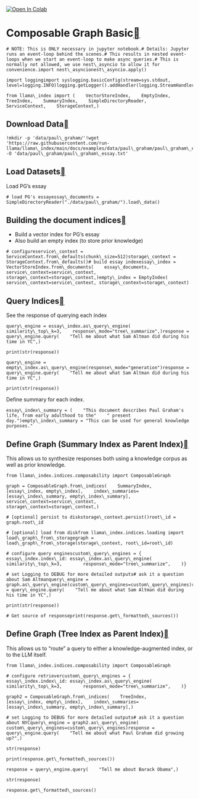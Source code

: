 [![Open In Colab](https://colab.research.google.com/assets/colab-badge.svg)](https://colab.research.google.com/github/run-llama/llama_index/blob/main/docs/examples/composable_indices/ComposableIndices-Prior.ipynb)

Composable Graph Basic[](#composable-graph-basic "Permalink to this heading")
==============================================================================


```
# NOTE: This is ONLY necessary in jupyter notebook.# Details: Jupyter runs an event-loop behind the scenes.# This results in nested event-loops when we start an event-loop to make async queries.# This is normally not allowed, we use nest\_asyncio to allow it for convenience.import nest\_asyncionest\_asyncio.apply()
```

```
import loggingimport syslogging.basicConfig(stream=sys.stdout, level=logging.INFO)logging.getLogger().addHandler(logging.StreamHandler(stream=sys.stdout))
```

```
from llama\_index import (    VectorStoreIndex,    EmptyIndex,    TreeIndex,    SummaryIndex,    SimpleDirectoryReader,    ServiceContext,    StorageContext,)
```
Download Data[](#download-data "Permalink to this heading")
------------------------------------------------------------


```
!mkdir -p 'data/paul\_graham/'!wget 'https://raw.githubusercontent.com/run-llama/llama\_index/main/docs/examples/data/paul\_graham/paul\_graham\_essay.txt' -O 'data/paul\_graham/paul\_graham\_essay.txt'
```
Load Datasets[](#load-datasets "Permalink to this heading")
------------------------------------------------------------

Load PG’s essay


```
# load PG's essayessay\_documents = SimpleDirectoryReader("./data/paul\_graham/").load\_data()
```
Building the document indices[](#building-the-document-indices "Permalink to this heading")
--------------------------------------------------------------------------------------------

* Build a vector index for PG’s essay
* Also build an empty index (to store prior knowledge)


```
# configureservice\_context = ServiceContext.from\_defaults(chunk\_size=512)storage\_context = StorageContext.from\_defaults()# build essay indexessay\_index = VectorStoreIndex.from\_documents(    essay\_documents,    service\_context=service\_context,    storage\_context=storage\_context,)empty\_index = EmptyIndex(    service\_context=service\_context, storage\_context=storage\_context)
```
Query Indices[](#query-indices "Permalink to this heading")
------------------------------------------------------------

See the response of querying each index


```
query\_engine = essay\_index.as\_query\_engine(    similarity\_top\_k=3,    response\_mode="tree\_summarize",)response = query\_engine.query(    "Tell me about what Sam Altman did during his time in YC",)
```

```
print(str(response))
```

```
query\_engine = empty\_index.as\_query\_engine(response\_mode="generation")response = query\_engine.query(    "Tell me about what Sam Altman did during his time in YC",)
```

```
print(str(response))
```
Define summary for each index.


```
essay\_index\_summary = (    "This document describes Paul Graham's life, from early adulthood to the"    " present day.")empty\_index\_summary = "This can be used for general knowledge purposes."
```
Define Graph (Summary Index as Parent Index)[](#define-graph-summary-index-as-parent-index "Permalink to this heading")
------------------------------------------------------------------------------------------------------------------------

This allows us to synthesize responses both using a knowledge corpus as well as prior knowledge.


```
from llama\_index.indices.composability import ComposableGraph
```

```
graph = ComposableGraph.from\_indices(    SummaryIndex,    [essay\_index, empty\_index],    index\_summaries=[essay\_index\_summary, empty\_index\_summary],    service\_context=service\_context,    storage\_context=storage\_context,)
```

```
# [optional] persist to diskstorage\_context.persist()root\_id = graph.root\_id
```

```
# [optional] load from diskfrom llama\_index.indices.loading import load\_graph\_from\_storagegraph = load\_graph\_from\_storage(storage\_context, root\_id=root\_id)
```

```
# configure query enginescustom\_query\_engines = {    essay\_index.index\_id: essay\_index.as\_query\_engine(        similarity\_top\_k=3,        response\_mode="tree\_summarize",    )}
```

```
# set Logging to DEBUG for more detailed outputs# ask it a question about Sam Altmanquery\_engine = graph.as\_query\_engine(custom\_query\_engines=custom\_query\_engines)response = query\_engine.query(    "Tell me about what Sam Altman did during his time in YC",)
```

```
print(str(response))
```

```
# Get source of responseprint(response.get\_formatted\_sources())
```
Define Graph (Tree Index as Parent Index)[](#define-graph-tree-index-as-parent-index "Permalink to this heading")
------------------------------------------------------------------------------------------------------------------

This allows us to “route” a query to either a knowledge-augmented index, or to the LLM itself.


```
from llama\_index.indices.composability import ComposableGraph
```

```
# configure retrievercustom\_query\_engines = {    essay\_index.index\_id: essay\_index.as\_query\_engine(        similarity\_top\_k=3,        response\_mode="tree\_summarize",    )}
```

```
graph2 = ComposableGraph.from\_indices(    TreeIndex,    [essay\_index, empty\_index],    index\_summaries=[essay\_index\_summary, empty\_index\_summary],)
```

```
# set Logging to DEBUG for more detailed outputs# ask it a question about NYCquery\_engine = graph2.as\_query\_engine(    custom\_query\_engines=custom\_query\_engines)response = query\_engine.query(    "Tell me about what Paul Graham did growing up?",)
```

```
str(response)
```

```
print(response.get\_formatted\_sources())
```

```
response = query\_engine.query(    "Tell me about Barack Obama",)
```

```
str(response)
```

```
response.get\_formatted\_sources()
```
